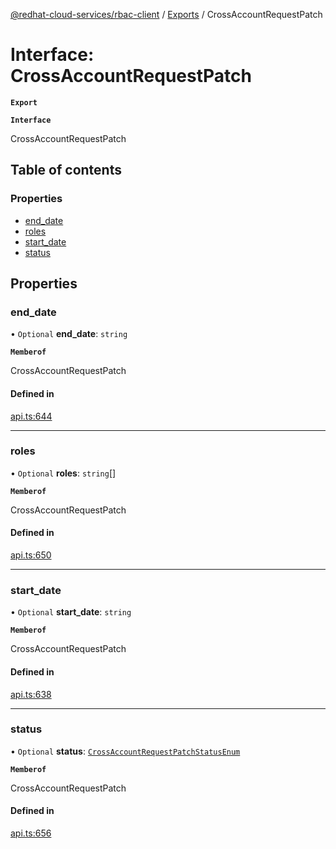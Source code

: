 [@redhat-cloud-services/rbac-client](../README.md) / [Exports](../modules.md) / CrossAccountRequestPatch

# Interface: CrossAccountRequestPatch

**`Export`**

**`Interface`**

CrossAccountRequestPatch

## Table of contents

### Properties

- [end\_date](CrossAccountRequestPatch.md#end_date)
- [roles](CrossAccountRequestPatch.md#roles)
- [start\_date](CrossAccountRequestPatch.md#start_date)
- [status](CrossAccountRequestPatch.md#status)

## Properties

### end\_date

• `Optional` **end\_date**: `string`

**`Memberof`**

CrossAccountRequestPatch

#### Defined in

[api.ts:644](https://github.com/RedHatInsights/javascript-clients/blob/master/packages/rbac/api.ts#L644)

___

### roles

• `Optional` **roles**: `string`[]

**`Memberof`**

CrossAccountRequestPatch

#### Defined in

[api.ts:650](https://github.com/RedHatInsights/javascript-clients/blob/master/packages/rbac/api.ts#L650)

___

### start\_date

• `Optional` **start\_date**: `string`

**`Memberof`**

CrossAccountRequestPatch

#### Defined in

[api.ts:638](https://github.com/RedHatInsights/javascript-clients/blob/master/packages/rbac/api.ts#L638)

___

### status

• `Optional` **status**: [`CrossAccountRequestPatchStatusEnum`](../enums/CrossAccountRequestPatchStatusEnum.md)

**`Memberof`**

CrossAccountRequestPatch

#### Defined in

[api.ts:656](https://github.com/RedHatInsights/javascript-clients/blob/master/packages/rbac/api.ts#L656)
